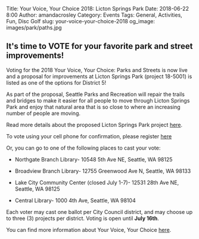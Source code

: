 Title: Your Voice, Your Choice 2018: Licton Springs Park
Date: 2018-06-22 8:00
Author: amandacrosley
Category: Events
Tags: General, Activities, Fun, Disc Golf
slug: your-voice-your-choice-2018
og_image: images/park/paths.jpg

## It's time to VOTE for your favorite park and street improvements! 

Voting for the 2018 Your Voice, Your Choice: Parks and Streets is now live and a proposal for improvements at Licton Springs Park (project 18-5001) is listed as one of the options for District 5! 

As part of the proposal, Seattle Parks and Recreation will repair the trails and bridges to make it easier for all people to move through Licton Springs Park and enjoy that natural area that is so close to where an increasing number of people are moving. 

Read more details about the proposed Licton Springs Park project [here](http://www.seattle.gov/Documents/Departments/Neighborhoods/ParticipatoryBudgeting/5K.%2018-5001%20Licton%20Springs%20Park.pdf).

To vote using your cell phone for confirmation, please register [here](https://pbstanford.org/seattle2018-d5/sms_signup)

Or, you can go to one of the following places to cast your vote:

* Northgate Branch Library- 10548 5th Ave NE, Seattle, WA 98125

* Broadview Branch Library- 12755 Greenwood Ave N, Seattle, WA 98133

* Lake City Community Center (closed July 1-7)- 12531 28th Ave NE, Seattle, WA 98125

* Central Library- 1000 4th Ave, Seattle, WA 98104

Each voter may cast one ballot per City Council district, and may choose up to three (3) projects per district. Voting is open until **July 16th**.

You can find more information about Your Voice, Your Choice [here](http://www.seattle.gov/neighborhoods/programs-and-services/your-voice-your-choice/get-involved/vote).
